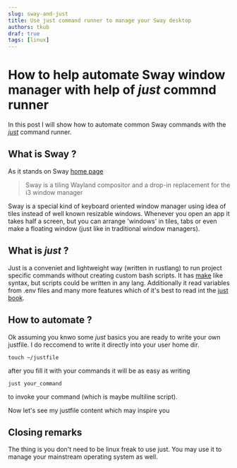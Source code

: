 ```yaml
---
slug: sway-and-just
title: Use just command runner to manage your Sway desktop
authors: tkub
draf: true
tags: [linux]
---
```


# How to help automate Sway window manager with help of *just* commnd runner

In this post I will show how to automate common Sway commands with the [*just*](https://just.systems/man/en/) command runner.

<!-- truncate -->

## What is Sway ?
As it stands on Sway [home page](https://swaywm.org/) 

> Sway is a tiling Wayland compositor and a drop-in replacement for the i3 window manager

Sway is a special kind of keyboard oriented  window manager using idea of tiles instead of well known resizable windows. Whenever you open an app it takes half a screen, but you can arrange 'windows' in tiles, tabs or even make a floating window (just like in traditional window managers).


## What is *just* ?

Just is a conveniet and lightweight way (written in rustlang) to run project specific commands without creating custom bash scripts. It has [make](https://www.gnu.org/software/make/manual/make.html#Simple-Makefile) like syntax, 
but scripts could be written in any lang. Additionally it read variables from .env files and many more features which of it's best to read int the [just book](https://github.com/casey/just).

## How to automate ?

Ok assuming you knwo some *just* basics you are ready to write your own justfile. I do reccomend to write it directly into your user home dir.

```shell
touch ~/justfile
```

after you fill it with your commands it will be as easy as writing

```shell
just your_command
```

to invoke your command (which is maybe multiline script).



Now let's see my justfile content which may inspire you


## Closing remarks

The thing is you don't need to be linux freak to use just. You may use it to manage your mainstream operating system as well.


